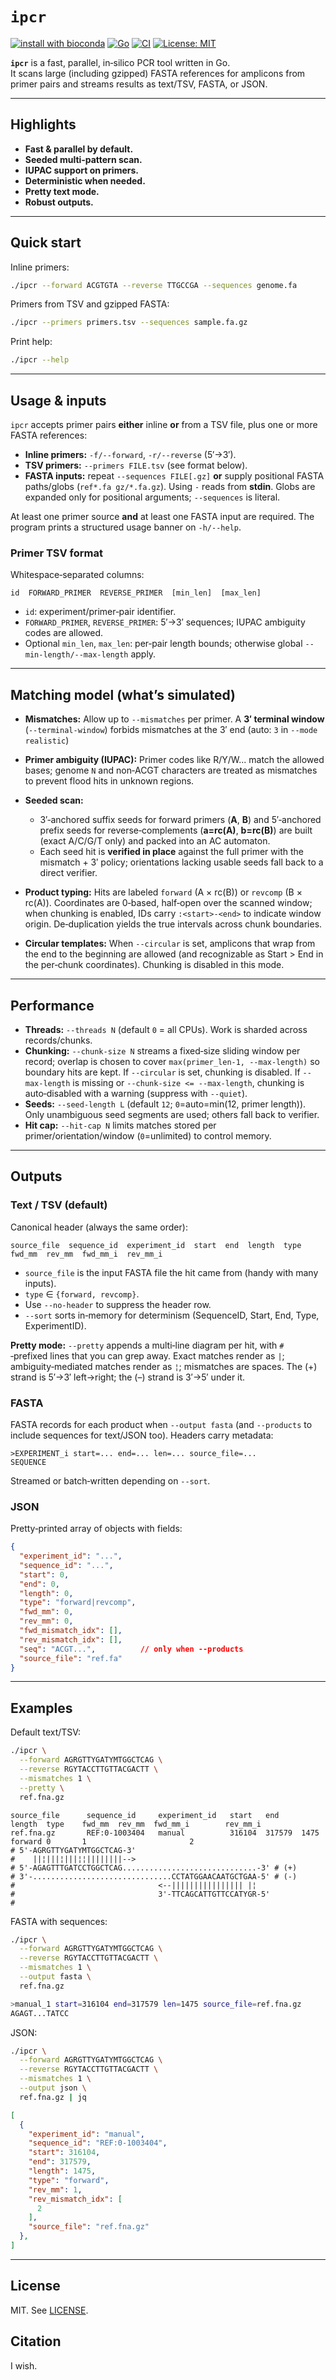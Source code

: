 # `ipcr`

[![install with bioconda](https://img.shields.io/badge/install%20with-bioconda-brightgreen.svg?style=flat)](http://bioconda.github.io/recipes/ipcr/README.html)
[![Go](https://img.shields.io/badge/go-%3E=1.19-blue)](https://golang.org)
[![CI](https://github.com/KPU-AGC/ipcr/actions/workflows/ci.yml/badge.svg?branch=main)](https://github.com/KPU-AGC/ipcr/actions/workflows/ci.yml)
[![License: MIT](https://img.shields.io/badge/License-MIT-yellow.svg)](./LICENSE)

**`ipcr`** is a fast, parallel, in‑silico PCR tool written in Go.  
It scans large (including gzipped) FASTA references for amplicons from primer pairs and streams results as text/TSV, FASTA, or JSON.

---

## Highlights

- **Fast & parallel by default.**
- **Seeded multi‑pattern scan.**
- **IUPAC support on primers.**
- **Deterministic when needed.**
- **Pretty text mode.**
- **Robust outputs.**

---

## Quick start

Inline primers:

```bash
./ipcr --forward ACGTGTA --reverse TTGCCGA --sequences genome.fa
```

Primers from TSV and gzipped FASTA:

```bash
./ipcr --primers primers.tsv --sequences sample.fa.gz
```

Print help:

```bash
./ipcr --help
```

---

## Usage & inputs

`ipcr` accepts primer pairs **either** inline **or** from a TSV file, plus one or more FASTA references:

* **Inline primers:** `-f/--forward`, `-r/--reverse` (5′→3′).
* **TSV primers:** `--primers FILE.tsv` (see format below).
* **FASTA inputs:** repeat `--sequences FILE[.gz]` **or** supply positional FASTA paths/globs (`ref*.fa gz/*.fa.gz`). Using `-` reads from **stdin**. Globs are expanded only for positional arguments; `--sequences` is literal.

At least one primer source **and** at least one FASTA input are required. The program prints a structured usage banner on `-h/--help`.

### Primer TSV format

Whitespace‑separated columns:

```
id  FORWARD_PRIMER  REVERSE_PRIMER  [min_len]  [max_len]
```

* `id`: experiment/primer‑pair identifier.
* `FORWARD_PRIMER`, `REVERSE_PRIMER`: 5′→3′ sequences; IUPAC ambiguity codes are allowed.
* Optional `min_len`, `max_len`: per‑pair length bounds; otherwise global `--min-length/--max-length` apply.

---

## Matching model (what’s simulated)

* **Mismatches:** Allow up to `--mismatches` per primer.
  A **3′ terminal window** (`--terminal-window`) forbids mismatches at the 3′ end (auto: `3` in `--mode realistic`)
* **Primer ambiguity (IUPAC):** Primer codes like R/Y/W... match the allowed bases; genome `N` and non‑ACGT characters are treated as mismatches to prevent flood hits in unknown regions.
* **Seeded scan:**

  * 3′‑anchored suffix seeds for forward primers (**A**, **B**) and 5′‑anchored prefix seeds for reverse‑complements (**a=rc(A)**, **b=rc(B)**) are built (exact A/C/G/T only) and packed into an AC automaton.
  * Each seed hit is **verified in place** against the full primer with the mismatch + 3′ policy; orientations lacking usable seeds fall back to a direct verifier.
* **Product typing:** Hits are labeled `forward` (A × rc(B)) or `revcomp` (B × rc(A)). Coordinates are 0‑based, half‑open over the scanned window; when chunking is enabled, IDs carry `:<start>-<end>` to indicate window origin. De‑duplication yields the true intervals across chunk boundaries.
* **Circular templates:** When `--circular` is set, amplicons that wrap from the end to the beginning are allowed (and recognizable as Start > End in the per‑chunk coordinates). Chunking is disabled in this mode.

---

## Performance

* **Threads:** `--threads N` (default `0` = all CPUs). Work is sharded across records/chunks.
* **Chunking:** `--chunk-size N` streams a fixed‑size sliding window per record; overlap is chosen to cover `max(primer_len-1, --max-length)` so boundary hits are kept. If `--circular` is set, chunking is disabled. If `--max-length` is missing or `--chunk-size <= --max-length`, chunking is auto‑disabled with a warning (suppress with `--quiet`).
* **Seeds:** `--seed-length L` (default `12`; `0`=auto=min(12, primer length)). Only unambiguous seed segments are used; others fall back to verifier.
* **Hit cap:** `--hit-cap N` limits matches stored per primer/orientation/window (`0`=unlimited) to control memory.

---

## Outputs

### Text / TSV (default)

Canonical header (always the same order):

```
source_file  sequence_id  experiment_id  start  end  length  type  fwd_mm  rev_mm  fwd_mm_i  rev_mm_i
```

* `source_file` is the input FASTA file the hit came from (handy with many inputs).
* `type` ∈ `{forward, revcomp}`.
* Use `--no-header` to suppress the header row.
* `--sort` sorts in‑memory for determinism (SequenceID, Start, End, Type, ExperimentID).

**Pretty mode:** `--pretty` appends a multi‑line diagram per hit, with `# `‑prefixed lines that you can grep away. Exact matches render as `|`; ambiguity‑mediated matches render as `¦`; mismatches are spaces. The (+) strand is 5′→3′ left→right; the (–) strand is 3′→5′ under it.

### FASTA

FASTA records for each product when `--output fasta` (and `--products` to include sequences for text/JSON too). Headers carry metadata:

```
>EXPERIMENT_i start=... end=... len=... source_file=...
SEQUENCE
```

Streamed or batch‑written depending on `--sort`.

### JSON

Pretty‑printed array of objects with fields:

```json
{
  "experiment_id": "...",
  "sequence_id": "...",
  "start": 0,
  "end": 0,
  "length": 0,
  "type": "forward|revcomp",
  "fwd_mm": 0,
  "rev_mm": 0,
  "fwd_mismatch_idx": [],
  "rev_mismatch_idx": [],
  "seq": "ACGT...",          // only when --products
  "source_file": "ref.fa"
}
```

---

## Examples

Default text/TSV:

```bash
./ipcr \
  --forward AGRGTTYGATYMTGGCTCAG \
  --reverse RGYTACCTTGTTACGACTT \
  --mismatches 1 \
  --pretty \
  ref.fna.gz
```
```
source_file      sequence_id     experiment_id   start   end     length  type    fwd_mm  rev_mm  fwd_mm_i        rev_mm_i
ref.fna.gz       REF:0-1003404   manual          316104  317579  1475    forward 0       1                       2
# 5'-AGRGTTYGATYMTGGCTCAG-3'
#    ||¦|||¦|||¦¦||||||||-->
# 5'-AGAGTTTGATCCTGGCTCAG..............................-3' # (+)
# 3'-...............................CCTATGGAACAATGCTGAA-5' # (-)
#                                <--|||||||||||||||| |¦
#                                3'-TTCAGCATTGTTCCATYGR-5'
#
```

FASTA with sequences:

```bash
./ipcr \
  --forward AGRGTTYGATYMTGGCTCAG \
  --reverse RGYTACCTTGTTACGACTT \
  --mismatches 1 \
  --output fasta \
  ref.fna.gz
```
```bash
>manual_1 start=316104 end=317579 len=1475 source_file=ref.fna.gz
AGAGT...TATCC
```

JSON:

```bash
./ipcr \
  --forward AGRGTTYGATYMTGGCTCAG \
  --reverse RGYTACCTTGTTACGACTT \
  --mismatches 1 \
  --output json \
  ref.fna.gz | jq
```
```json
[
  {
    "experiment_id": "manual",
    "sequence_id": "REF:0-1003404",
    "start": 316104,
    "end": 317579,
    "length": 1475,
    "type": "forward",
    "rev_mm": 1,
    "rev_mismatch_idx": [
      2
    ],
    "source_file": "ref.fna.gz"
  },
]
```

---

## License

MIT. See [LICENSE](./LICENSE).

## Citation

I wish.

```
```
